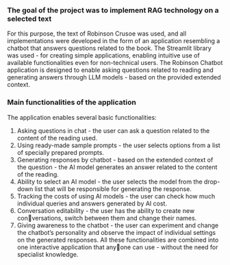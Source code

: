 ### The goal of the project was to implement RAG technology on a selected text

For this purpose, the text of Robinson Crusoe was used, and all implementations
were developed in the form of an application resembling a chatbot that answers
questions related to the book. 
The Streamlit library was used - for creating simple applications, enabling intuitive use of available functionalities even for non-technical users. The
Robinson Chatbot application is designed to enable asking questions related to
reading and generating answers through LLM models - based on the provided
extended context.
### Main functionalities of the application
The application enables several basic functionalities:
1. Asking questions in chat - the user can ask a question related to the
content of the reading used.
2. Using ready-made sample prompts - the user selects options from a
list of specially prepared prompts.
3. Generating responses by chatbot - based on the extended context of
the question - the AI model generates an answer related to the content of
the reading.
4. Ability to select an AI model - the user selects the model from the
drop-down list that will be responsible for generating the response.
5. Tracking the costs of using AI models - the user can check how much
individual queries and answers generated by AI cost.
6. Conversation editability - the user has the ability to create new conversations, switch between them and change their names.
7. Giving awareness to the chatbot - the user can experiment and change
the chatbot’s personality and observe the impact of individual settings on
the generated responses.
All these functionalities are combined into one interactive application that anyone can use - without the need for specialist knowledge.
